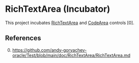 # RichTextArea (Incubator)

This project incubates
[RichTextArea](src/main/java/jfx/incubator/scene/control/rich/RichTextArea.java)
and
[CodeArea](src/main/java/jfx/incubator/scene/control/rich/code/CodeArea.java)
controls [0].



## References

0. https://github.com/andy-goryachev-oracle/Test/blob/main/doc/RichTextArea/RichTextArea.md
